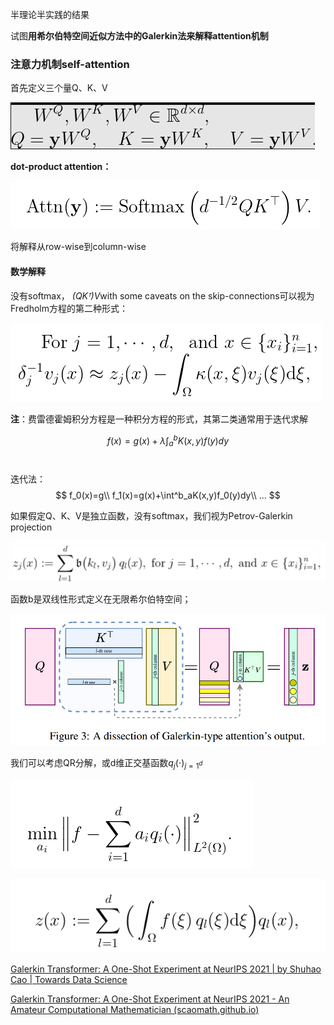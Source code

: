 半理论半实践的结果

试图**用希尔伯特空间近似方法中的Galerkin法来解释attention机制**

### 注意力机制self-attention

首先定义三个量Q、K、V

**![image-20210824150139727](../imags/image-20210824150139727.png)** 

**dot-product attention：**

![image-20210824150202423](../imags/image-20210824150202423.png)

将解释从row-wise到column-wise

#### 数学解释

没有softmax， *(QKᵀ)V*with some caveats on the skip-connections可以视为Fredholm方程的第二种形式：

![image-20210824150634724](../imags/image-20210824150634724.png)

**注**：费雷德霍姆积分方程是一种积分方程的形式，其第二类通常用于迭代求解

$$f(x)=g(x)+\lambda\int^b_aK(x,y)f(y)dy$$​​

迭代法：
$$
f_0(x)=g\\
f_1(x)=g(x)+\int^b_aK(x,y)f_0(y)dy\\
...
$$


如果假定Q、K、V是独立函数，没有softmax，我们视为Petrov-Galerkin projection

![image-20210824150448436](../imags/image-20210824150448436.png)

函数b是双线性形式定义在无限希尔伯特空间；

![image-20210824152136302](../imags/image-20210824152136302.png)

我们可以考虑QR分解，或d维正交基函数${q_j(\cdot)}_{j=1^d}$​

![image-20210824152314478](../imags/image-20210824152314478.png)



![image-20210824152327998](../imags/image-20210824152327998.png)



[Galerkin Transformer: A One-Shot Experiment at NeurIPS 2021 | by Shuhao Cao | Towards Data Science](https://towardsdatascience.com/galerkin-transformer-a-one-shot-experiment-at-neurips-2021-96efcbaefd3e)

[Galerkin Transformer: A One-Shot Experiment at NeurIPS 2021 - An Amateur Computational Mathematician (scaomath.github.io)](https://scaomath.github.io/blog/galerkin-transformer/)

